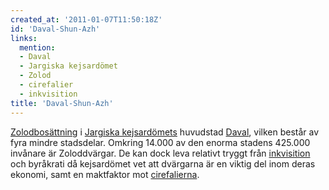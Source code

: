 ```yaml
---
created_at: '2011-01-07T11:50:18Z'
id: 'Daval-Shun-Azh'
links:
  mention:
  - Daval
  - Jargiska kejsardömet
  - Zolod
  - cirefalier
  - inkvisition
title: 'Daval-Shun-Azh'
---
```


[Zolodbosättning] i [Jargiska kejsardömets] huvudstad [Daval], vilken består av fyra mindre
stadsdelar. Omkring 14.000 av den enorma stadens 425.000 invånare är Zoloddvärgar. De kan dock leva
relativt tryggt från [inkvisition] och byråkrati då kejsardömet vet att dvärgarna är en viktig del
inom deras ekonomi, samt en maktfaktor mot [cirefalierna].

  [Zolodbosättning]: Zolod
  [Jargiska kejsardömets]: Jargiska_kejsardömet
  [Daval]: Daval
  [inkvisition]: inkvisition
  [cirefalierna]: cirefalier